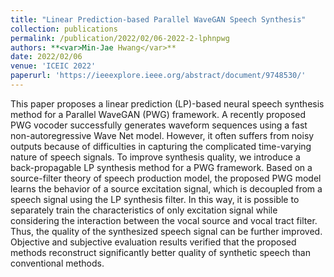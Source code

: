 ```yaml
---
title: "Linear Prediction-based Parallel WaveGAN Speech Synthesis"
collection: publications
permalink: /publication/2022/02/06-2022-2-lphnpwg
authors: **<var>Min-Jae Hwang</var>**
date: 2022/02/06
venue: 'ICEIC 2022'
paperurl: 'https://ieeexplore.ieee.org/abstract/document/9748530/'
---
```

This paper proposes a linear prediction (LP)-based neural speech synthesis method for a Parallel WaveGAN (PWG) framework. A recently proposed PWG vocoder successfully generates waveform sequences using a fast non-autoregressive Wave Net model. However, it often suffers from noisy outputs because of difficulties in capturing the complicated time-varying nature of speech signals. To improve synthesis quality, we introduce a back-propagable LP synthesis method for a PWG framework. Based on a source-filter theory of speech production model, the proposed PWG model learns the behavior of a source excitation signal, which is decoupled from a speech signal using the LP synthesis filter. In this way, it is possible to separately train the characteristics of only excitation signal while considering the interaction between the vocal source and vocal tract filter. Thus, the quality of the synthesized speech signal can be further improved. Objective and subjective evaluation results verified that the proposed methods reconstruct significantly better quality of synthetic speech than conventional methods.
